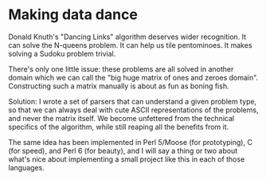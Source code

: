 Making data dance
=================

Donald Knuth's "Dancing Links" algorithm deserves wider recognition. It can solve the N-queens problem. It can help us tile pentominoes. It makes solving a Sudoku problem trivial.

There's only one little issue: these problems are all solved in another domain which we can call the "big huge matrix of ones and zeroes domain". Constructing such a matrix manually is about as fun as boning fish.

Solution: I wrote a set of parsers that can understand a given problem type, so that we can always deal with cute ASCII representations of the problems, and never the matrix itself. We become unfettered from the technical specifics of the algorithm, while still reaping all the benefits from it.

The same idea has been implemented in Perl 5/Moose (for prototyping), C (for speed), and Perl 6 (for beauty), and I will say a thing or two about what's nice about implementing a small project like this in each of those languages.